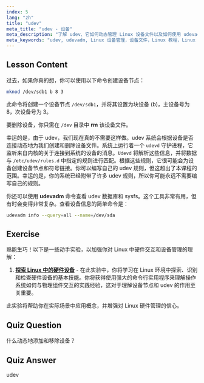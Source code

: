 ```yaml
---
index: 5
lang: "zh"
title: "udev"
meta_title: "udev - 设备"
meta_description: "了解 udev、它如何动态管理 Linux 设备文件以及如何使用 udevadm。为初学者理解设备节点创建。"
meta_keywords: "udev, udevadm, Linux 设备管理，设备文件，Linux 教程，Linux 初学者，udev 规则，Linux 指南"
---
```


## Lesson Content

过去，如果你真的想，你可以使用以下命令创建设备节点：

```bash
mknod /dev/sdb1 b 8 3
```

此命令将创建一个设备节点 `/dev/sdb1`，并将其设置为块设备 (b)，主设备号为 8，次设备号为 3。

要删除设备，你只需在 `/dev` 目录中 **rm** 该设备文件。

幸运的是，由于 udev，我们现在真的不需要这样做。udev 系统会根据设备是否连接动态地为我们创建和删除设备文件。系统上运行着一个 `udevd` 守护进程，它监听来自内核的关于连接到系统的设备的消息。`Udevd` 将解析这些信息，并将数据与 `/etc/udev/rules.d` 中指定的规则进行匹配。根据这些规则，它很可能会为设备创建设备节点和符号链接。你可以编写自己的 udev 规则，但这超出了本课程的范围。幸运的是，你的系统已经附带了许多 udev 规则，所以你可能永远不需要编写自己的规则。

你还可以使用 **udevadm** 命令查看 udev 数据库和 sysfs。这个工具非常有用，但有时会变得非常复杂。查看设备信息的简单命令是：

```bash
udevadm info --query=all --name=/dev/sda
```

## Exercise

熟能生巧！以下是一些动手实验，以加强你对 Linux 中硬件交互和设备管理的理解：

1. **[探索 Linux 中的硬件设备](https://labex.io/zh/labs/comptia-explore-hardware-devices-in-linux-590861)** - 在此实验中，你将学习在 Linux 环境中探索、识别和检查硬件设备的基本技能。你将获得使用强大的命令行实用程序来理解操作系统如何与物理组件交互的实践经验，这对于理解设备节点和 udev 的作用至关重要。

此实验将帮助你在实际场景中应用概念，并增强对 Linux 硬件管理的信心。

## Quiz Question

什么动态地添加和移除设备？

## Quiz Answer

udev
